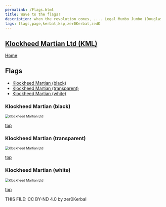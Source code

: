 ```yaml
---
permalink: /Flags.html
title: Wave to the flags!
description: when the revolution comes, .... Legal Mumbo Jumbo (Douglas Adams)
tags: flags,page,kerbal,ksp,zer0Kerbal,zedK
---
```

<!--
Flags.md v1.0.0.0
Klockheed Martian Ltd (KML)
created: 04 May 2023
updated: 

TEMPLATE: Flags.md v1.0.0.0
created: 24 Apr 2023
updated: 

THIS FILE: CC BY-ND 4.0 by zer0Kerbal -->

<script src="https://kit.fontawesome.com/0ea5493613.js" crossorigin="anonymous"></script>
<i class="fa fa-gear fa-spin fa-3x" style="color: firebrick"></i>

## [Klockheed Martian Ltd (KML)][mod]

[Home](./index.md)

## Flags

<!-- no toc -->
* [Klockheed Martian (black)](#klockheed-martian-black)
* [Klockheed Martian (transparent)](#klockheed-martian-transparent)
* [Klockheed Martian (white)](#klockheed-martian-white)

### Klockheed Martian (black)

 <img src="https://raw.githubusercontent.com/zer0Kerbal/KlockheedMartianLtd/master/docs/Flags/KlockheedMartianLtd-white.png" alt=" Klockheed Martian Ltd" style="zoom:75%;" />

[top](#flags)

### Klockheed Martian (transparent)

 <img src="https://raw.githubusercontent.com/zer0Kerbal/KlockheedMartianLtd/master/docs/Flags/KlockheedMartianLtd-trans.png" alt=" Klockheed Martian Ltd" style="zoom:75%;" />

[top](#flags)
### Klockheed Martian (white)

 <img src="https://raw.githubusercontent.com/zer0Kerbal/KlockheedMartianLtd/master/docs/Flags/KlockheedMartianLtd.png" alt=" Klockheed Martian Ltd" style="zoom:75%;" />

[top](#flags)


THIS FILE: CC BY-ND 4.0 by zer0Kerbal

[mod]: https://www.curseforge.com/kerbal/ksp-mods/KlockheedMartianLtd "Klockheed Martian Ltd (KML)"